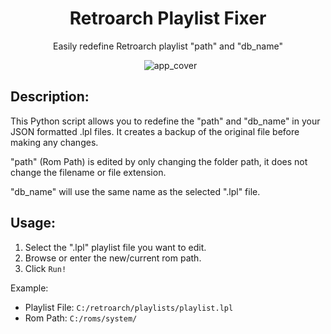 <h1 align="center">Retroarch Playlist Fixer</h1>
<p align="center">Easily redefine Retroarch playlist "path" and "db_name"</p>


<p align="center">
  <img src="https://github.com/Nenotriple/retroarch_playlist_fixer/assets/70049990/42a341e5-e967-4c9c-ab3d-edcdc3e7903c" alt="app_cover">
</p>


Description:
-------------
This Python script allows you to redefine the "path" and "db_name" in your JSON formatted .lpl files.
It creates a backup of the original file before making any changes.

"path" (Rom Path) is edited by only changing the folder path, it does not change the filename or file extension.

"db_name" will use the same name as the selected ".lpl" file.


Usage:
-------------
1. Select the ".lpl" playlist file you want to edit.
2. Browse or enter the new/current rom path.
3. Click `Run!`

Example:
 - Playlist File: `C:/retroarch/playlists/playlist.lpl`
 - Rom Path: `C:/roms/system/`
